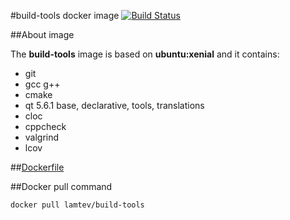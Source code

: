 #build-tools docker image [![Build Status](https://travis-ci.org/lamtev/docker_build-tools.svg?branch=master)](https://travis-ci.org/lamtev/docker_build-tools)

##About image

The __build-tools__ image is based on __ubuntu:xenial__ and it contains:
* git
* gcc g++
* cmake
* qt 5.6.1 base, declarative, tools, translations
* cloc
* cppcheck
* valgrind
* lcov

##[Dockerfile](https://github.com/lamtev/docker_build-tools/blob/master/Dockerfile)

##Docker pull command

`docker pull lamtev/build-tools`
